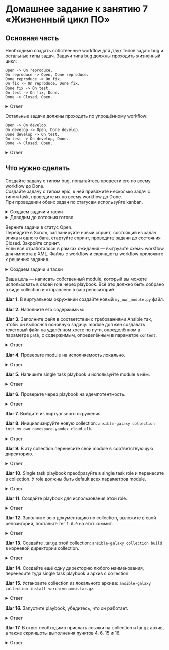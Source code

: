# Домашнее задание к занятию 7 «Жизненный цикл ПО»   

## Основная часть   

Необходимо создать собственные workflow для двух типов задач: bug и остальные типы задач. Задачи типа bug должны проходить жизненный цикл:   
```
Open -> On reproduce.
On reproduce -> Open, Done reproduce.
Done reproduce -> On fix.
On fix -> On reproduce, Done fix.
Done fix -> On test.
On test -> On fix, Done.
Done -> Closed, Open.
```   
<details>
<summary>Ответ</summary>
<br>

![Снимок экрана 2023-07-30 в 08 56 42](https://github.com/tomaevmax/devops-netology/assets/32243921/a9d5f182-03c9-464d-b3c7-5ec76d11472c)

</details>   

Остальные задачи должны проходить по упрощённому workflow:   
```
Open -> On develop.
On develop -> Open, Done develop.
Done develop -> On test.
On test -> On develop, Done.
Done -> Closed, Open.
```   
<details>
<summary>Ответ</summary>
<br>
  
![Снимок экрана 2023-07-30 в 08 56 58](https://github.com/tomaevmax/devops-netology/assets/32243921/fc7e5452-e748-480f-8b14-9aa5d41a6a82)
</details>


##  Что нужно сделать

Создайте задачу с типом bug, попытайтесь провести его по всему workflow до Done.   
Создайте задачу с типом epic, к ней привяжите несколько задач с типом task, проведите их по всему workflow до Done.   
При проведении обеих задач по статусам используйте kanban.   
<details>
<summary>Создаем задачи и таски</summary>
<br>

![Снимок экрана 2023-07-30 в 08 33 32](https://github.com/tomaevmax/devops-netology/assets/32243921/796b5268-21c9-4def-bc83-3353f7e448cd)
</details>   

<details>
<summary>Доводим до сотояния готово</summary>
<br>

![gotovo kanban](https://github.com/tomaevmax/devops-netology/assets/32243921/2e57903d-b57c-4424-b267-1b3f1e0c1b9f)
</details>   

Верните задачи в статус Open.   
Перейдите в Scrum, запланируйте новый спринт, состоящий из задач эпика и одного бага, стартуйте спринт, проведите задачи до состояния Closed. Закройте спринт.   
Если всё отработалось в рамках ожидания — выгрузите схемы workflow для импорта в XML. Файлы с workflow и скриншоты workflow приложите к решению задания.   

<details>
<summary>Создаем задачи и таски</summary>
<br>

![Снимок экрана 2023-07-30 в 08 33 32](https://github.com/tomaevmax/devops-netology/assets/32243921/796b5268-21c9-4def-bc83-3353f7e448cd)
</details>






Ваша цель — написать собственный module, который вы можете использовать в своей role через playbook. Всё это должно быть собрано в виде collection и отправлено в ваш репозиторий.

**Шаг 1.** В виртуальном окружении создайте новый `my_own_module.py` файл.

**Шаг 2.** Наполните его содержимым:

**Шаг 3.** Заполните файл в соответствии с требованиями Ansible так, чтобы он выполнял основную задачу: module должен создавать текстовый файл на удалённом хосте по пути, определённом в параметре `path`, с содержимым, определённым в параметре `content`.

<details>
<summary>Ответ</summary>
<br>

[my_own_module.py](https://github.com/tomaevmax/my_own_collection/blob/main/yandex_cloud_elk/plugins/modules/my_own_module.py)
</details>

**Шаг 4.** Проверьте module на исполняемость локально.

<details>
<summary>Ответ</summary>
<br>

![Снимок экрана 2023-07-21 в 07 52 19](https://github.com/tomaevmax/devops-netology/assets/32243921/d800c4c6-653a-455a-9282-5428e8a5d142)

</details>

**Шаг 5.** Напишите single task playbook и используйте module в нём.

<details>
<summary>Ответ</summary>
<br>

````
---
- name: Testing my module
  hosts: localhost
  gather_facts: false
  tasks: 
    - name: Run my module
      my_own_module:
        path: "/Users/maksimtomaev/Downloads/repa/ansible/test.txt"
        content: "Hello, my freind!\n"
````
</details>

**Шаг 6.** Проверьте через playbook на идемпотентность.

<details>
<summary>Ответ</summary>
<br>

![Снимок экрана 2023-07-21 в 09 05 35](https://github.com/tomaevmax/devops-netology/assets/32243921/6828dc69-a627-47de-9e3c-f2aa8eb9ba43)


</details>

**Шаг 7.** Выйдите из виртуального окружения.

**Шаг 8.** Инициализируйте новую collection: `ansible-galaxy collection init my_own_namespace.yandex_cloud_elk`.

<details>
<summary>Ответ</summary>
<br>

````
ansible git:(devel) ✗ ansible-galaxy collection init my_own_namespace.yandex_cloud_elk
[WARNING]: You are running the development version of Ansible. You should only run Ansible from "devel" if you are modifying the Ansible engine, or trying out features under development. This is a rapidly changing source of code and can become unstable at any point.
- Collection my_own_namespace.yandex_cloud_elk was created successfully
````
</details>

**Шаг 9.** В эту collection перенесите свой module в соответствующую директорию.

<details>
<summary>Ответ</summary>
<br>

````
ansible git:(devel) ✗ cp my_own_module.py my_own_namespace/yandex_cloud_elk/plugins/modules 
````
</details>

**Шаг 10.** Single task playbook преобразуйте в single task role и перенесите в collection. У role должны быть default всех параметров module.

<details>
<summary>Ответ</summary>
<br>

[my_role](https://github.com/tomaevmax/my_own_collection/tree/main/yandex_cloud_elk/roles/my_role)
</details>

**Шаг 11.** Создайте playbook для использования этой role.

<details>
<summary>Ответ</summary>
<br>

[test_module_playbook.yml](https://github.com/tomaevmax/my_own_collection/blob/main/yandex_cloud_elk/test_module_playbook.yml)
</details>

**Шаг 12.** Заполните всю документацию по collection, выложите в свой репозиторий, поставьте тег `1.0.0` на этот коммит.

<details>
<summary>Ответ</summary>
<br>

[tag/1.0.0](https://github.com/tomaevmax/my_own_collection/releases/tag/1.0.0)   
[README.md](https://github.com/tomaevmax/my_own_collection/blob/main/yandex_cloud_elk/README.md)   
</details>

**Шаг 13.** Создайте .tar.gz этой collection: `ansible-galaxy collection build` в корневой директории collection.

<details>
<summary>Ответ</summary>
<br>

````
 yandex_cloud_elk git:(main) ansible-galaxy collection build
[WARNING]: You are running the development version of Ansible. You should only run Ansible from "devel" if you are modifying the Ansible engine, or trying out features under development. This is a rapidly changing source of code and can become unstable at any point.
Created collection for my_own_namespace.yandex_cloud_elk at /Users/maksimtomaev/Downloads/repa/ansible/my_own_namespace/yandex_cloud_elk/my_own_namespace-yandex_cloud_elk-1.0.0.tar.gz
````
</details>

**Шаг 14.** Создайте ещё одну директорию любого наименования, перенесите туда single task playbook и архив c collection.

**Шаг 15.** Установите collection из локального архива: `ansible-galaxy collection install <archivename>.tar.gz`.

<details>
<summary>Ответ</summary>
<br>

![Снимок экрана 2023-07-21 в 09 03 37](https://github.com/tomaevmax/devops-netology/assets/32243921/82847b54-6971-4282-a699-b2c28c506b44)

</details>

**Шаг 16.** Запустите playbook, убедитесь, что он работает.

<details>
<summary>Ответ</summary>
<br>

![Снимок экрана 2023-07-21 в 09 04 57](https://github.com/tomaevmax/devops-netology/assets/32243921/b948ad50-d468-4ac2-b523-427e4ceba123)

</details>

**Шаг 17.** В ответ необходимо прислать ссылки на collection и tar.gz архив, а также скриншоты выполнения пунктов 4, 6, 15 и 16.

<details>
<summary>Ответ</summary>
<br>

[my_own_collection](https://github.com/tomaevmax/my_own_collection/tree/main/yandex_cloud_elk)   
[tat.gz](my_own_namespace-yandex_cloud_elk-1.0.0.tar.gz)   

</details>
